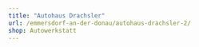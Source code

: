 ```yaml
---
title: "Autohaus Drachsler"
url: /emmersdorf-an-der-donau/autohaus-drachsler-2/
shop: Autowerkstatt
---
```

